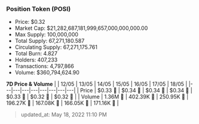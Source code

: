 
  ### Position Token (POSI)
  - Price: $0.32
  - Market Cap: $21,282,687,181,999,657,000,000,000.00
  - Max Supply: 100,000,000
  - Total Supply: 67,271,180.587
  - Circulating Supply: 67,271,175.761
  - Total Burn: 4.827
  - Holders: 407,233
  - Transactions: 4,797,866
  - Volume: $360,794,624.90

  **7D Price & Volume**
  | | 12&#x2F;05 | 13&#x2F;05 | 14&#x2F;05 | 15&#x2F;05 | 16&#x2F;05 | 17&#x2F;05 | 18&#x2F;05 |
  |---|---|---|---|---|---|---|---|
  | Price | $0.33 🚀 | $0.34 🚀 | $0.34 🔻 | $0.34 🚀 | $0.33 🔻 | $0.32 🔻 | $0.32 🔻 |
  | Volume | 1.36M 🚀 | 402.39K 🔻 | 250.95K 🔻 | 196.27K 🔻 | 167.08K 🔻 | 166.05K 🔻 | 171.16K 🚀 |

  > updated_at: May 18, 2022 11:10 PM
